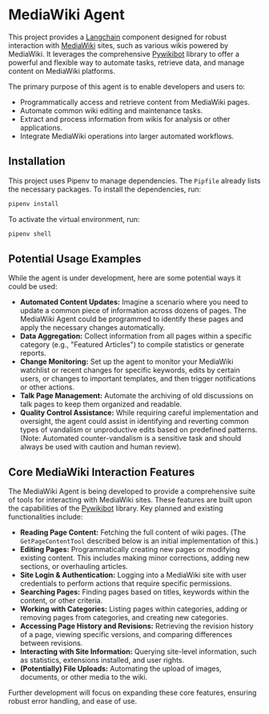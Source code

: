 # MediaWiki Agent

This project provides a [Langchain](https://www.langchain.com/) component designed for robust interaction with [MediaWiki](https://www.mediawiki.org/wiki/MediaWiki) sites, such as various wikis powered by MediaWiki. It leverages the comprehensive [Pywikibot](https://pypi.org/project/pywikibot/) library to offer a powerful and flexible way to automate tasks, retrieve data, and manage content on MediaWiki platforms.

The primary purpose of this agent is to enable developers and users to:
*   Programmatically access and retrieve content from MediaWiki pages.
*   Automate common wiki editing and maintenance tasks.
*   Extract and process information from wikis for analysis or other applications.
*   Integrate MediaWiki operations into larger automated workflows.

## Installation

This project uses Pipenv to manage dependencies. The `Pipfile` already lists the necessary packages.
To install the dependencies, run:
```bash
pipenv install
```
To activate the virtual environment, run:
```bash
pipenv shell
```

## Potential Usage Examples

While the agent is under development, here are some potential ways it could be used:

*   **Automated Content Updates:** Imagine a scenario where you need to update a common piece of information across dozens of pages. The MediaWiki Agent could be programmed to identify these pages and apply the necessary changes automatically.
*   **Data Aggregation:** Collect information from all pages within a specific category (e.g., "Featured Articles") to compile statistics or generate reports.
*   **Change Monitoring:** Set up the agent to monitor your MediaWiki watchlist or recent changes for specific keywords, edits by certain users, or changes to important templates, and then trigger notifications or other actions.
*   **Talk Page Management:** Automate the archiving of old discussions on talk pages to keep them organized and readable.
*   **Quality Control Assistance:** While requiring careful implementation and oversight, the agent could assist in identifying and reverting common types of vandalism or unproductive edits based on predefined patterns. (Note: Automated counter-vandalism is a sensitive task and should always be used with caution and human review).

## Core MediaWiki Interaction Features

The MediaWiki Agent is being developed to provide a comprehensive suite of tools for interacting with MediaWiki sites. These features are built upon the capabilities of the [Pywikibot](https://pypi.org/project/pywikibot/) library. Key planned and existing functionalities include:

*   **Reading Page Content:** Fetching the full content of wiki pages. (The `GetPageContentTool` described below is an initial implementation of this.)
*   **Editing Pages:** Programmatically creating new pages or modifying existing content. This includes making minor corrections, adding new sections, or overhauling articles.
*   **Site Login & Authentication:** Logging into a MediaWiki site with user credentials to perform actions that require specific permissions.
*   **Searching Pages:** Finding pages based on titles, keywords within the content, or other criteria.
*   **Working with Categories:** Listing pages within categories, adding or removing pages from categories, and creating new categories.
*   **Accessing Page History and Revisions:** Retrieving the revision history of a page, viewing specific versions, and comparing differences between revisions.
*   **Interacting with Site Information:** Querying site-level information, such as statistics, extensions installed, and user rights.
*   **(Potentially) File Uploads:** Automating the upload of images, documents, or other media to the wiki.

Further development will focus on expanding these core features, ensuring robust error handling, and ease of use.
